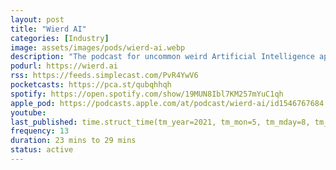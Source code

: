 ```yaml
---
layout: post
title: "Wierd AI"
categories: [Industry]
image: assets/images/pods/wierd-ai.webp
description: "The podcast for uncommon weird Artificial Intelligence applications and news."
podurl: https://wierd.ai
rss: https://feeds.simplecast.com/PvR4YwV6
pocketcasts: https://pca.st/qubqhhqh
spotify: https://open.spotify.com/show/19MUN8Ibl7KM257mYuC1qh
apple_pod: https://podcasts.apple.com/at/podcast/wierd-ai/id1546767684
youtube:
last_published: time.struct_time(tm_year=2021, tm_mon=5, tm_mday=8, tm_hour=16, tm_min=4, tm_sec=20, tm_wday=5, tm_yday=128, tm_isdst=0)
frequency: 13
duration: 23 mins to 29 mins
status: active
---
```

